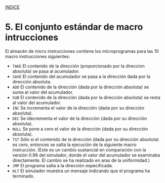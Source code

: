 
[INDICE](./README.md)

# 5. El conjunto estándar de macro intrucciones

El almacén de micro instrucciones contiene los microprogramas para las 10 
macro instrucciones siguientes:
* `TAKE` El contenido de la dirección (proporcionado por la direccion absoluta) 
se pasa al acumulador.
* `SAVE` El contenido del acumulador se pasa a la dirección dada por la dirección absoluta.
* `ADD` El contenido de la dirección (dada por la dirección absoluta) 
se suma al valor del acumulador.
* `SUB` El contenido de la dirección (dada por la dirección absoluta)
se resta al valor del acumulador.
* `INC` Se incrementa el valor de la dirección (dada por su dirección absoluta).
* `DEC` Se idecrementa el valor de la dirección (dada por su dirección absoluta).
* `NULL` Se pone a cero el valor de la dirección (dada por su dirección absoluta).
* `TST` Sólo si el contenido de la dirección (dada por su dirección absoluta) es cero,
entonces se salta la ejecución de la siguiente macro instrucción.
(Este es un cambio sustancial en comparación con la versión 0.98 del simulador,
donde el valor del acumulador se examinaba directamente. El cambio se ha realizado
en aras de la uniformidad.)
* `JMP` El programa salta a la dirección especificada.
* `HLT` El simulador muestra un mensaje indicando que el programa ha terminado.

